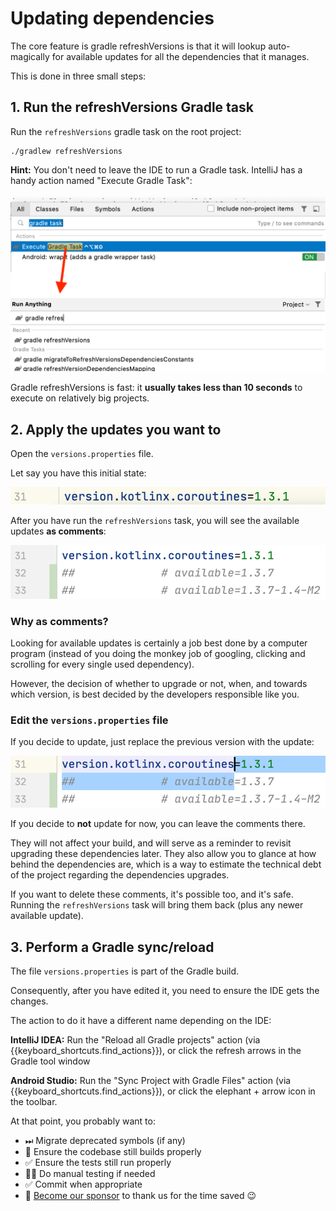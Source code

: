 # Updating dependencies

The core feature is gradle refreshVersions is that it will lookup auto-magically for available updates for all the dependencies that it manages.

This is done in three small steps:

## 1. Run the refreshVersions Gradle task

Run the `refreshVersions` gradle task on the root project:

```shell
./gradlew refreshVersions
```

**Hint:** You don't need to leave the IDE to run a Gradle task. IntelliJ has a handy action named "Execute Gradle Task":

![](img/execute-gradle-task.png)

Gradle refreshVersions is fast: it **usually takes less than 10 seconds** to execute on relatively big projects.

## 2. Apply the updates you want to

Open the `versions.properties` file.

Let say you have this initial state:

![](img/versions.properties_step00.png)

After you have run the `refreshVersions` task, you will see the available updates **as comments**:

![](img/versions.properties_step01.png)

### Why as comments?

Looking for available updates is certainly a job best done by a computer program (instead of you doing the monkey job of googling, clicking and scrolling for every single used dependency).

However, the decision of whether to upgrade or not, when, and towards which version, is best decided by the developers responsible like you.

### Edit the `versions.properties` file

If you decide to update, just replace the previous version with the update:

![](img/versions.properties_step02.png)

If you decide to **not** update for now, you can leave the comments there.

They will not affect your build, and will serve as a reminder to revisit upgrading these dependencies later. They also allow you to glance at how behind the dependencies are, which is a way to estimate the technical debt of the project regarding the dependencies upgrades.

If you want to delete these comments, it's possible too, and it's safe. Running the `refreshVersions` task will bring them back (plus any newer available update).

## 3. Perform a Gradle sync/reload

The file `versions.properties` is part of the Gradle build.

Consequently, after you have edited it, you need to ensure the IDE gets the changes.

The action to do it have a different name depending on the IDE:

**IntelliJ IDEA:**
Run the "Reload all Gradle projects" action (via {{keyboard_shortcuts.find_actions}}), or click the refresh arrows in the Gradle tool window

**Android Studio:**
Run the "Sync Project with Gradle Files" action (via {{keyboard_shortcuts.find_actions}}), or click the elephant + arrow icon in the toolbar.

At that point, you probably want to:

- ⏭ Migrate deprecated symbols (if any)
- 🔨 Ensure the codebase still builds properly
- ✅ Ensure the tests still run properly
- 🕵️‍♀️ Do manual testing if needed
- ✅ Commit when appropriate
- 💝 [Become our sponsor]({{link.site}}/#funding) to thank us for the time saved 😉
